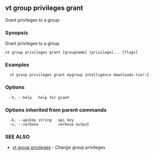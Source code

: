 ## vt group privileges grant

Grant privileges to a group

### Synopsis

Grant privileges to a group

```
vt group privileges grant [groupname] [privilege]... [flags]
```

### Examples

```
  vt group privileges grant mygroup intelligence downloads-tier-2
```

### Options

```
  -h, --help   help for grant
```

### Options inherited from parent commands

```
  -k, --apikey string   api key
  -v, --verbose         verbose output
```

### SEE ALSO

* [vt group privileges](vt_group_privileges.md)	 - Change group privileges


